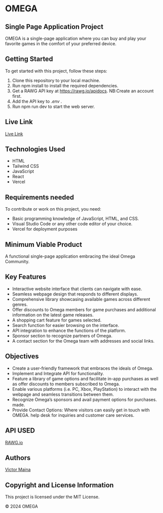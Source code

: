 # OMEGA

## Single Page Application Project

OMEGA is a single-page application where you can buy and play your favorite games in the comfort of your preferred device.

## Getting Started

To get started with this project, follow these steps:

1. Clone this repository to your local machine.
2. Run npm install to install the required dependencies.
3. Get a RAWG API key at https://rawg.io/apidocs. NB:Create an account first.
4. Add the API key to _.env_ .
5. Run npm run dev to start the web server.

## Live Link

[Live Link](https://omega-v2-0.vercel.app/)

## Technologies Used

- HTML
- Tailwind CSS
- JavaScript
- React
- Vercel

## Requirements needed

To contribute or work on this project, you need:

- Basic programming knowledge of JavaScript, HTML, and CSS.
- Visual Studio Code or any other code editor of your choice.
- Vercel for deployment purposes

## Minimum Viable Product

A functional single-page application embracing the ideal Omega Community.

## Key Features

- Interactive website interface that clients can navigate with ease.
- Seamless webpage design that responds to different displays.
- Comprehensive library showcasing available games across different genres.
- Offer discounts to Omega members for game purchases and additional
  information on the latest game releases.
- A shopping cart feature for games selected.
- Search function for easier browsing on the interface.
- API integration to enhance the functions of the platform.
- Sponsor section to recognize partners of Omega.
- A contact section for the Omega team with addresses and social links.

## Objectives

- Create a user-friendly framework that embraces the ideals of Omega.
- Implement and Integrate API for functionality.
- Feature a library of game options and facilitate in-app purchases as well as
  offer discounts to members subscribed to Omega.
- Enable various platforms (i.e. PC, Xbox, PlayStation) to interact with the
  webpage and seamless transitions between them.
- Recognize Omega’s sponsors and avail payment options for purchases.
  made.
- Provide Contact Options: Where visitors can easily get in touch with OMEGA.
  help desk for inquiries and customer care services.

## API USED

[RAWG.io](https://api.rawg.io/api/)

## Authors

[Victor Maina](https://github.com/smigthereason)

## Copyright and License Information

This project is licensed under the MIT License.

© 2024 OMEGA

